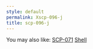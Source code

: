 ```yaml
---
style: default
permalink: Xscp-096-j
title: scp-096-j
---
```

You may also like:
[SCP-071](http://scp-wiki.net/scp-071)
[Shell](http://scp-wiki.net/shell)